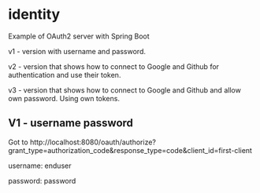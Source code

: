 # identity

Example of OAuth2 server with Spring Boot

v1 - version with username and password.

v2 - version that shows how to connect to Google and Github for authentication and use their token.

v3 - version that shows how to connect to Google and Github and allow own password. Using own tokens.

## V1 - username password

Got to http://localhost:8080/oauth/authorize?grant_type=authorization_code&response_type=code&client_id=first-client

username: enduser

password: password